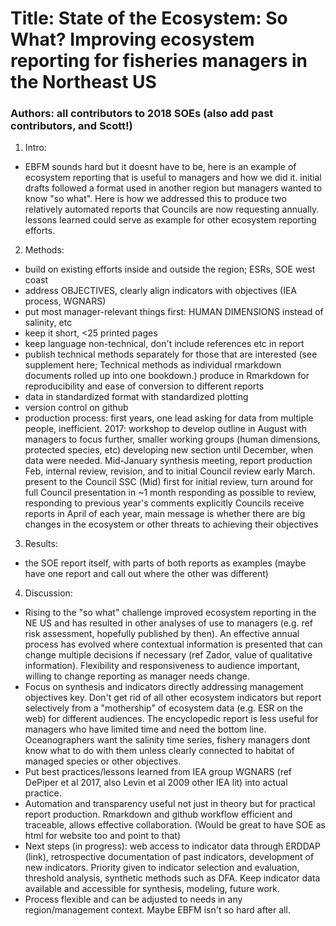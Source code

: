 # Title: State of the Ecosystem: So What? Improving ecosystem reporting for fisheries managers in the Northeast US
### Authors: all contributors to 2018 SOEs (also add past contributors, and Scott!)

1. Intro:
* EBFM sounds hard but it doesnt have to be, here is an example of ecosystem reporting that is useful to managers and how we did it.
initial drafts followed a format used in another region but managers wanted to know "so what". Here is how we addressed this to produce two relatively automated reports that Councils are now requesting annually. lessons learned could serve as example for other ecosystem reporting efforts.

2. Methods:
* build on existing efforts inside and outside the region; ESRs, SOE west coast
* address OBJECTIVES, clearly align indicators with objectives (IEA process, WGNARS)
* put most manager-relevant things first: HUMAN DIMENSIONS instead of salinity, etc
* keep it short, <25 printed pages
* keep language non-technical, don't include references etc in report
* publish technical methods separately for those that are interested (see supplement here; Technical methods as individual rmarkdown documents rolled up into one bookdown.)
produce in Rmarkdown for reproducibility and ease of conversion to different reports
* data in standardized format with standardized plotting
* version control on github
* production process: first years, one lead asking for data from multiple people, inefficient. 2017: workshop to develop outline in August with managers to focus further, smaller working groups (human dimensions, protected species, etc) developing new section until December, when data were needed. Mid-January synthesis meeting, report production Feb, internal review, revision, and to initial Council review early March.
present to the Council SSC (Mid) first for initial review, turn around for full Council presentation in ~1 month responding as possible to review, responding to previous year's comments explicitly
Councils receive reports in April of each year, main message is whether there are big changes in the ecosystem or other threats to achieving their objectives

3. Results:
* the SOE report itself, with parts of both reports as examples (maybe have one report and call out where the other was different)

4. Discussion:
* Rising to the "so what" challenge improved ecosystem reporting in the NE US and has resulted in other analyses of use to managers (e.g. ref risk assessment, hopefully published by then). An effective annual process has evolved where contextual information is presented that can change multiple decisions if necessary (ref Zador, value of qualitative information). Flexibility and responsiveness to audience important, willing to change reporting as manager needs change.
* Focus on synthesis and indicators directly addressing management objectives key. Don't get rid of all other ecosystem indicators but report selectively from a "mothership" of ecosystem data (e.g. ESR on the web) for different audiences. The encyclopedic report is less useful for managers who have limited time and need the bottom line. Oceanographers want the salinity time series, fishery managers dont know what to do with them unless clearly connected to habitat of managed species or other objectives.
* Put best practices/lessons learned from IEA group WGNARS (ref DePiper et al 2017, also Levin et al 2009 other IEA lit) into actual practice.
* Automation and transparency useful not just in theory but for practical report production. Rmarkdown and github workflow efficient and traceable, allows effective collaboration. (Would be great to have SOE as html for website too and point to that)
* Next steps (in progress): web access to indicator data through ERDDAP (link), retrospective documentation of past indicators, development of new indicators. Priority given to indicator selection and evaluation, threshold analysis, synthetic methods such as DFA. Keep indicator data available and accessible for synthesis, modeling, future work.
* Process flexible and can be adjusted to needs in any region/management context. Maybe EBFM isn't so hard after all.

